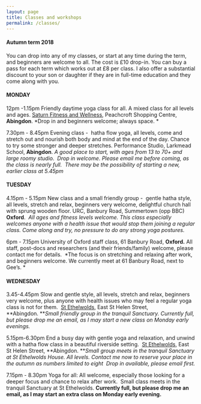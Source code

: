 ```yaml
---
layout: page
title: Classes and workshops
permalink: /classes/
---
```


#### Autumn term 2018

You can drop into any of my classes, or start at any time during the term, and beginners are welcome to all. The cost is &pound;10 drop-in. You can buy a pass for each term which works out at &pound;8 per class. I also offer a substantial discount to your son or daughter if they are in full-time education and they come along with you.

#### **MONDAY**

12pm -1.15pm Friendly daytime yoga class for all. A mixed class for all levels and ages. [Saturn Fitness and Wellness](http://www.saturnfitness.co.uk/), Peachcroft Shopping Centre, **Abingdon**. *Drop in and beginners welcome; always space. *

7.30pm - 8.45pm Evening class -&nbsp; hatha flow yoga, all levels, come and stretch out and nourish both body and mind at the end of the day. Chance to try some stronger and deeper stretches. Performance Studio, Larkmead School, **Abingdon**. *A good place to start, with ages from 13 to 70+ and large roomy studio.&nbsp; Drop in welcome. Please email me before coming, as the class is nearly full.&nbsp; There may be the possibility of starting a new, earlier class at 5.45pm*

#### **TUESDAY**

4.15pm - 5.15pm New class and a small friendly group -&nbsp; gentle hatha style, all levels, stretch and relax, beginners very welcome, delightful church hall with sprung wooden floor. URC, Banbury Road, Summertown (opp BBC) **Oxford**.&nbsp; *All ages and fitness levels welcome. This class especially welcomes anyone with a health issue that would stop them joining a regular class. Come along and try, no pressure to do any strong yoga postures.*

6pm - 7.15pm University of Oxford staff class, 61 Banbury Road, **Oxford.** All staff, post-docs and researchers (and their friends/family) welcome, please contact me for details.&nbsp; *The focus is on stretching and relaxing after work, and beginners welcome. We currently meet at 61 Banbury Road, next to Gee’s. *

#### **WEDNESDAY**

3.45-4.45pm Slow and gentle style, all levels, stretch and relax, beginners very welcome, plus anyone with health issues who may feel a regular yoga class is not for them.&nbsp; [St Ethelwolds](http://ethelwoldhouse.com/), East St Helen Street, **Abingdon.&nbsp;***Small friendly group in the tranquil Sanctuary. Currently full, but please drop me an email, as I may start a new class on Monday early evenings.*

5.15pm-6.30pm End a busy day with gentle yoga and relaxation, and unwind with a hatha flow class in a beautiful riverside setting.&nbsp; [St Ethelwolds](http://ethelwoldhouse.com/), East St Helen Street, **Abingdon.&nbsp;***Small group meets in the tranquil Sanctuary at St Ethelwolds House. All levels. Contact me now to reserve your place in the autumn as numbers limited to eight&nbsp; Drop in available, please email first.*

7.15pm - 8.30pm Yoga for all: All welcome, especially those looking for a deeper focus and chance to relax after work.&nbsp; Small class meets in the tranquil Sanctuary at St Ethelwolds. **Currently full, but please drop me an email, as I may start an extra class on Monday early evening.**

<br>&nbsp;